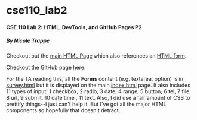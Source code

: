 # cse110_lab2
#### CSE 110 Lab 2: HTML, DevTools, and GitHub Pages P2
##### By Nicole Trappe #####

Checkout out the [main HTML Page](index.html) which also references an [HTML form](survey.html). 

Checkout the GitHub page [here.](https://ntrappe.github.io/cse110_lab2/)

For the TA reading this, all the **Forms** content (e.g. textarea, option) is in [survey.html](survey.html) but it is displayed on the main [index.html](index.html) page. It also includes 11 types of input: 1 checkbox, 2 radio, 3 date, 4 range, 5 button, 6 tel, 7 file, 8 url, 9 submit, 10 date time , 11 text. Also, I did use a fair amount of CSS to prettify things--I just can't help it. But I've got all the major HTML components so hopefully that doesn't detract.

